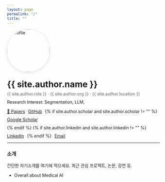 ```yaml
---
layout: page
permalink: "/"
title: ""
---
```


<div style="display:flex; gap:24px; align-items:center; flex-wrap:wrap;">
  <img src="{{ site.author.avatar }}" alt="profile" style="width:140px; height:140px; border-radius:50%; object-fit:cover; box-shadow:0 2px 12px rgba(0,0,0,.12);">
  <div>
    <h1 style="margin:0 0 6px 0;">{{ site.author.name }}</h1>
    <p style="margin:0 0 10px 0; color:#666;">
      {{ site.author.role }} · {{ site.author.org }} · {{ site.author.location }}
    </p>
    <p style="margin:0 0 14px 0;">
      Research Interest: Segmentation, LLM, 
    </p>
    <div style="display:flex; gap:10px; flex-wrap:wrap;">
      <a class="btn" href="/papers/">📄 Papers</a>
      <a class="btn" href="https://github.com/{{ site.author.github }}" target="_blank">GitHub</a>
      {% if site.author.scholar and site.author.scholar != "" %}
        <a class="btn" href="https://scholar.google.com/citations?user={{ site.author.scholar }}" target="_blank">Google Scholar</a>
      {% endif %}
      {% if site.author.linkedin and site.author.linkedin != "" %}
        <a class="btn" href="{{ site.author.linkedin }}" target="_blank">LinkedIn</a>
      {% endif %}
      <a class="btn" href="mailto:{{ site.author.email }}">Email</a>
    </div>
  </div>
</div>

<hr>

### 소개
간단한 자기소개를 여기에 적으세요. 최근 관심 프로젝트, 논문, 강연 등.

- Overall about Medical AI


